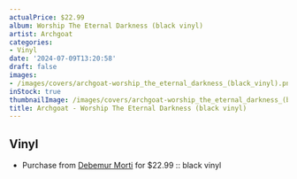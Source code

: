 ```yaml
---
actualPrice: $22.99
album: Worship The Eternal Darkness (black vinyl)
artist: Archgoat
categories:
- Vinyl
date: '2024-07-09T13:20:58'
draft: false
images:
- /images/covers/archgoat-worship_the_eternal_darkness_(black_vinyl).png
inStock: true
thumbnailImage: /images/covers/archgoat-worship_the_eternal_darkness_(black_vinyl)-thumb.png
title: Archgoat - Worship The Eternal Darkness (black vinyl)
---
```


## Vinyl
* Purchase from [Debemur Morti](https://debemurmorti.aisamerch.com/item/102485) for $22.99 :: black vinyl
